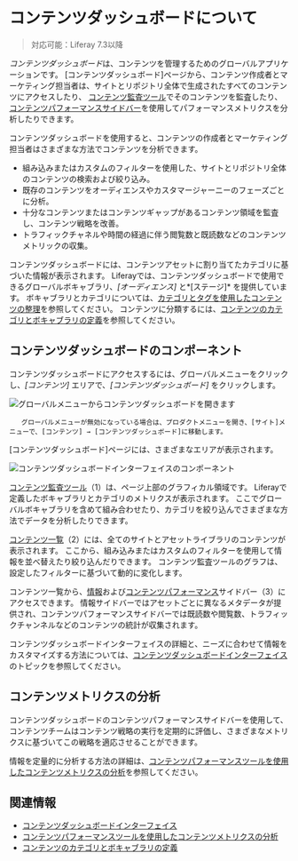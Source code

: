 # コンテンツダッシュボードについて

> 対応可能：Liferay 7.3以降

*コンテンツダッシュボード*は、コンテンツを管理するためのグローバルアプリケーションです。 [コンテンツダッシュボード]ページから、コンテンツ作成者とマーケティング担当者は、サイトとリポジトリ全体で生成されたすべてのコンテンツにアクセスしたり、 [コンテンツ監査ツール](./content-dashboard-interface.md#content-audit-tool)でそのコンテンツを監査したり、[コンテンツパフォーマンスサイドバー](./content-dashboard-interface.md#content-performance-sidebar)を使用してパフォーマンスメトリクスを分析したりできます。

コンテンツダッシュボードを使用すると、コンテンツの作成者とマーケティング担当者はさまざまな方法でコンテンツを分析できます。

  - 組み込みまたはカスタムのフィルターを使用した、サイトとリポジトリ全体のコンテンツの検索および絞り込み。
  - 既存のコンテンツをオーディエンスやカスタマージャーニーのフェーズごとに分析。
  - 十分なコンテンツまたはコンテンツギャップがあるコンテンツ領域を監査し、コンテンツ戦略を改善。
  - トラフィックチャネルや時間の経過に伴う閲覧数と既読数などのコンテンツメトリックの収集。

コンテンツダッシュボードには、コンテンツアセットに割り当てたカテゴリに基づいた情報が表示されます。 Liferayでは、コンテンツダッシュボードで使用できるグローバルボキャブラリ、*[オーディエンス]* と*[ステージ]* を提供しています。 ボキャブラリとカテゴリについては、[カテゴリとタグを使用したコンテンツの整理](../tags-and-categories/organizing-content-with-categories-and-tags.md)を参照してください。 コンテンツに分類するには、[コンテンツのカテゴリとボキャブラリの定義](../tags-and-categories/defining-categories-and-vocabularies-for-content.md)を参照してください。

## コンテンツダッシュボードのコンポーネント

コンテンツダッシュボードにアクセスするには、グローバルメニューをクリックし、*[コンテンツ]* エリアで、*[コンテンツダッシュボード]* をクリックします。

![グローバルメニューからコンテンツダッシュボードを開きます](./about-the-content-dashboard/images/02.png)

``` note::
   グローバルメニューが無効になっている場合は、プロダクトメニューを開き、[サイト]メニューで、[コンテンツ] → [コンテンツダッシュボード]に移動します。
```

[コンテンツダッシュボード]ページには、さまざまなエリアが表示されます。

![コンテンツダッシュボードインターフェイスのコンポーネント](./about-the-content-dashboard/images/01.png)

[コンテンツ監査ツール](./content-dashboard-interface.md#content-audit-tool)（1）は、ページ上部のグラフィカル領域です。 Liferayで定義したボキャブラリとカテゴリのメトリクスが表示されます。 ここでグローバルボキャブラリを含めて組み合わせたり、カテゴリを絞り込んでさまざまな方法でデータを分析したりできます。

[コンテンツ一覧](./content-dashboard-interface.md#contents-list)（2）には、全てのサイトとアセットライブラリのコンテンツが表示されます。 ここから、組み込みまたはカスタムのフィルターを使用して情報を並べ替えたり絞り込んだりできます。 コンテンツ監査ツールのグラフは、設定したフィルターに基づいて動的に変化します。

コンテンツ一覧から、[情報](./content-dashboard-interface.md#information-sidebar)および[コンテンツパフォーマンス](content-dashboard-interface.md#content-performance-sidebar)サイドバー（3）にアクセスできます。 情報サイドバーではアセットごとに異なるメタデータが提供され、コンテンツパフォーマンスサイドバーでは既読数や閲覧数、トラフィックチャンネルなどのコンテンツの統計が収集されます。

コンテンツダッシュボードインターフェイスの詳細と、ニーズに合わせて情報をカスタマイズする方法については、[コンテンツダッシュボードインターフェイス](./content-dashboard-interface.md)のトピックを参照してください。

## コンテンツメトリクスの分析

コンテンツダッシュボードのコンテンツパフォーマンスサイドバーを使用して、コンテンツチームはコンテンツ戦略の実行を定期的に評価し、さまざまなメトリクスに基づいてこの戦略を適応させることができます。

情報を定量的に分析する方法の詳細は、[コンテンツパフォーマンスツールを使用したコンテンツメトリクスの分析](./analyze-content-metrics-using-content-performance-tool.md)を参照してください。

## 関連情報

  - [コンテンツダッシュボードインターフェイス](./content-dashboard-interface.md)
  - [コンテンツパフォーマンスツールを使用したコンテンツメトリクスの分析](./analyze-content-metrics-using-content-performance-tool.md)
  - [コンテンツのカテゴリとボキャブラリの定義](../tags-and-categories/defining-categories-and-vocabularies-for-content.md)
